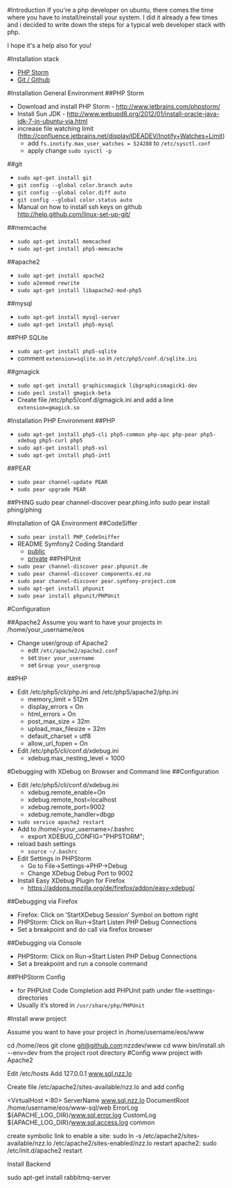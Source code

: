 #Introduction
If you're a php developer on ubuntu, there comes the time where you have to install/reinstall your system.
I did it already a few times and i decided to write down the steps for a typical web developer stack with php.

I hope it's a help also for you!

#Installation stack
* [PHP Storm](#phpstorm)
* [Git / Github](#git)

#Installation General Environment
<a name="phpstorm"></a>
##PHP Storm
* Download and install PHP Storm - http://www.jetbrains.com/phpstorm/
* Install Sun JDK - http://www.webupd8.org/2012/01/install-oracle-java-jdk-7-in-ubuntu-via.html
* increase file watching limit (http://confluence.jetbrains.net/display/IDEADEV/Inotify+Watches+Limit)
    * add `fs.inotify.max_user_watches = 524288` to `/etc/sysctl.conf`
    * apply change `sudo sysctl -p`

<a name="git"></a>
##git
* `sudo apt-get install git`
* `git config --global color.branch auto`
* `git config --global color.diff auto`
* `git config --global color.status auto`
* Manual on how to install ssh keys on github http://help.github.com/linux-set-up-git/

##memcache
* `sudo apt-get install memcached`
* `sudo apt-get install php5-memcache`

##apache2
* `sudo apt-get install apache2`
* `sudo a2enmod rewrite`
* `sudo apt-get install libapache2-mod-php5`

##mysql
* `sudo apt-get install mysql-server`
* `sudo apt-get install php5-mysql`

##PHP SQLite
* `sudo apt-get install php5-sqlite`
* comment `extension=sqlite.so` in `/etc/php5/conf.d/sqlite.ini`

##gmagick
* `sudo apt-get install graphicsmagick libgraphicsmagick1-dev`
* `sudo pecl install gmagick-beta`
* Create file /etc/php5/conf.d/gmagick.ini and add a line `extension=gmagick.so`

#Installation PHP Environment
##PHP
* `sudo apt-get install php5-cli php5-common php-apc php-pear php5-xdebug php5-curl php5`
* `sudo apt-get install php5-xsl`
* `sudo apt-get install php5-intl`

##PEAR
* `sudo pear channel-update PEAR`
* `sudo pear upgrade PEAR`

##PHING
sudo pear channel-discover pear.phing.info
sudo pear install phing/phing

#Installation of QA Environment
##CodeSiffer
* `sudo pear install PHP_CodeSniffer`
* README Symfony2 Coding Standard
    * [public](https://github.com/opensky/Symfony2-coding-standard)
    * [private](https://github.com/nzzdev/Symfony2-coding-standard/blob/master/README.md)
##PHPUnit
* `sudo pear channel-discover pear.phpunit.de`
* `sudo pear channel-discover components.ez.no`
* `sudo pear channel-discover pear.symfony-project.com`
* `sudo apt-get install phpunit`
* `sudo pear install phpunit/PHPUnit`
 

#Configuration

##Apache2
Assume you want to have your projects in /home/your_username/eos

* Change user/group of Apache2
    * edit `/etc/apache2/apache2.conf`
    * set `User your_username`
    * set `Group your_usergroup`

##PHP
* Edit /etc/php5/cli/php.ini and /etc/php5/apache2/php.ini
    * memory_limit = 512m
    * display_errors = On
    * html_errors = On
    * post_max_size = 32m
    * upload_max_filesize = 32m
    * default_charset = utf8
    * allow_url_fopen = On
* Edit /etc/php5/cli/conf.d/xdebug.ini
    * xdebug.max_nesting_level = 1000

#Debugging with XDebug on Browser and Command line
##Configuration
* Edit /etc/php5/cli/conf.d/xdebug.ini
    * xdebug.remote_enable=On
    * xdebug.remote_host=localhost
    * xdebug.remote_port=9002
    * xdebug.remote_handler=dbgp
* `sudo service apache2 restart`
* Add to /home/<your_username>/.bashrc
    * export XDEBUG_CONFIG="PHPSTORM";
* reload bash settings
    * `source ~/.bashrc`
* Edit Settings in PHPStorm
    * Go to File->Settings->PHP->Debug
    * Change XDebug Debug Port to 9002
* Install Easy XDebug Plugin for Firefox
    * https://addons.mozilla.org/de/firefox/addon/easy-xdebug/

##Debugging via Firefox
* Firefox: Click on ‘StartXDebug Session’ Symbol on bottom right
* PHPStorm: Click on Run->Start Listen PHP Debug Connections
* Set a breakpoint and do call via firefox browser

##Debugging via Console
* PHPStorm: Click on Run->Start Listen PHP Debug Connections
* Set a breakpoint and run a console command

##PHPStorm Config
* for PHPUnit Code Completion add PHPUnit path under file->settings-directories
* Usually it’s stored in `/usr/share/php/PHPUnit`








#Install www project

Assume you want to have your project in /home/username/eos/www

cd /home/<username>/eos
git clone git@github.com:nzzdev/www
cd www
bin/install.sh --env=dev from the project root directory
#Config www project with Apache2

Edit /etc/hosts
Add 127.0.0.1 www.sql.nzz.lo

Create file /etc/apache2/sites-available/nzz.lo
and add config

<VirtualHost *:80>
    ServerName  www.sql.nzz.lo
    DocumentRoot /home/username/eos/www-sql/web
    ErrorLog ${APACHE_LOG_DIR}/www.sql.error.log
    CustomLog ${APACHE_LOG_DIR}/www.sql.access.log common
</VirtualHost>

create symbolic link to enable a site:
sudo ln -s /etc/apache2/sites-available/nzz.lo /etc/apache2/sites-enabled/nzz.lo
restart apache2:
sudo /etc/init.d/apache2 restart






Install Backend


sudo apt-get install rabbitmq-server